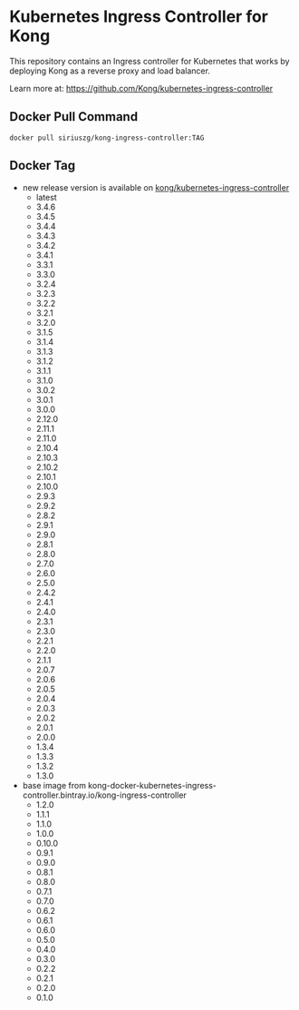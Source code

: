 # Kubernetes Ingress Controller for Kong

This repository contains an Ingress controller for Kubernetes that works by deploying Kong as a reverse proxy and load balancer.

Learn more at: <https://github.com/Kong/kubernetes-ingress-controller>

## Docker Pull Command

`docker pull siriuszg/kong-ingress-controller:TAG`

## Docker Tag

* new release version is available on [kong/kubernetes-ingress-controller](https://hub.docker.com/r/kong/kubernetes-ingress-controller/)
  * latest
  * 3.4.6
  * 3.4.5
  * 3.4.4
  * 3.4.3
  * 3.4.2
  * 3.4.1
  * 3.3.1
  * 3.3.0
  * 3.2.4
  * 3.2.3
  * 3.2.2
  * 3.2.1
  * 3.2.0
  * 3.1.5
  * 3.1.4
  * 3.1.3
  * 3.1.2
  * 3.1.1
  * 3.1.0
  * 3.0.2
  * 3.0.1
  * 3.0.0
  * 2.12.0
  * 2.11.1
  * 2.11.0
  * 2.10.4
  * 2.10.3
  * 2.10.2
  * 2.10.1
  * 2.10.0
  * 2.9.3
  * 2.9.2
  * 2.8.2
  * 2.9.1
  * 2.9.0
  * 2.8.1
  * 2.8.0
  * 2.7.0
  * 2.6.0
  * 2.5.0
  * 2.4.2
  * 2.4.1
  * 2.4.0
  * 2.3.1
  * 2.3.0
  * 2.2.1
  * 2.2.0
  * 2.1.1
  * 2.0.7
  * 2.0.6
  * 2.0.5
  * 2.0.4
  * 2.0.3
  * 2.0.2
  * 2.0.1
  * 2.0.0
  * 1.3.4
  * 1.3.3
  * 1.3.2
  * 1.3.0
* base image from kong-docker-kubernetes-ingress-controller.bintray.io/kong-ingress-controller
  * 1.2.0
  * 1.1.1
  * 1.1.0
  * 1.0.0
  * 0.10.0
  * 0.9.1
  * 0.9.0
  * 0.8.1
  * 0.8.0
  * 0.7.1
  * 0.7.0
  * 0.6.2
  * 0.6.1
  * 0.6.0
  * 0.5.0
  * 0.4.0
  * 0.3.0
  * 0.2.2
  * 0.2.1
  * 0.2.0
  * 0.1.0
